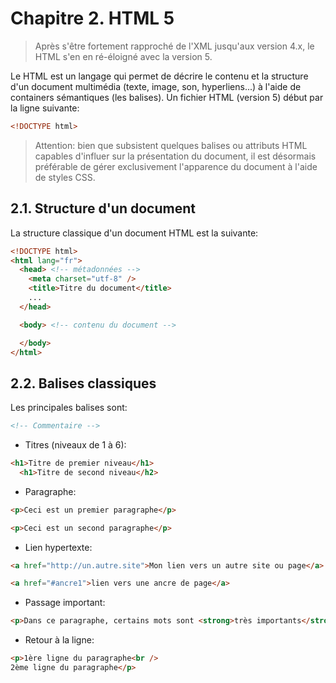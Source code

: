# Chapitre 2. HTML 5

> Après s'être fortement rapproché de l'XML jusqu'aux version 4.x, le HTML s'en en ré-éloigné avec la version 5. 

Le HTML est un langage qui permet de décrire le contenu et la structure d'un document multimédia (texte, image, son, hyperliens...) à l'aide de containers sémantiques (les balises). Un fichier HTML (version 5) début par la ligne suivante:

```html
<!DOCTYPE html>
```

> Attention: bien que subsistent quelques balises ou attributs HTML capables d'influer sur la présentation du document, il est désormais préférable de gérer exclusivement l'apparence du document à l'aide de styles CSS.

## 2.1. Structure d'un document

La structure classique d'un document HTML est la suivante:

```html
<!DOCTYPE html>
<html lang="fr">
  <head> <!-- métadonnées -->
    <meta charset="utf-8" />
    <title>Titre du document</title>
    ...
  </head>

  <body> <!-- contenu du document -->

  </body>
</html>
```

## 2.2. Balises classiques

Les principales balises sont:

```html
<!-- Commentaire -->
```

- Titres (niveaux de 1 à 6):

```html
<h1>Titre de premier niveau</h1>
  <h1>Titre de second niveau</h2>
```

- Paragraphe:

```html
<p>Ceci est un premier paragraphe</p>

<p>Ceci est un second paragraphe</p>
```

- Lien hypertexte:

```html
<a href="http://un.autre.site">Mon lien vers un autre site ou page</a>

<a href="#ancre1">lien vers une ancre de page</a>
```

- Passage important:

```html
<p>Dans ce paragraphe, certains mots sont <strong>très importants</strong></p>
```

- Retour à la ligne:

```html
<p>1ère ligne du paragraphe<br />
2ème ligne du paragraphe</p>
```
